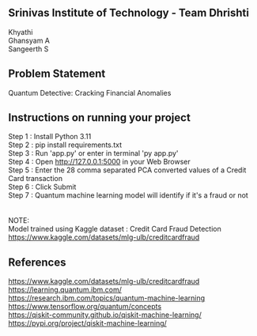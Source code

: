 ## Srinivas Institute of Technology - Team Dhrishti
Khyathi <br>
 Ghansyam A <br>
 Sangeerth S
## Problem Statement
Quantum Detective: Cracking Financial Anomalies

## Instructions on running your project
Step 1 : Install Python 3.11 <br>
Step 2 : pip install requirements.txt <br>
Step 3 : Run 'app.py' or enter in terminal 'py app.py'<br>
Step 4 : Open http://127.0.0.1:5000 in your Web Browser<br>
Step 5 : Enter the 28 comma separated PCA converted values of a Credit Card transaction<br>
Step 6 : Click Submit<br>
Step 7 : Quantum machine learning model will identify if it's a fraud or not<br>
<br><br>
NOTE:<br>
Model trained using Kaggle dataset : Credit Card Fraud Detection
https://www.kaggle.com/datasets/mlg-ulb/creditcardfraud
<br>
## References
https://www.kaggle.com/datasets/mlg-ulb/creditcardfraud<br>
https://learning.quantum.ibm.com/<br>
https://research.ibm.com/topics/quantum-machine-learning<br>
https://www.tensorflow.org/quantum/concepts<br>
https://qiskit-community.github.io/qiskit-machine-learning/<br>
https://pypi.org/project/qiskit-machine-learning/
